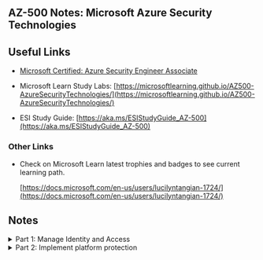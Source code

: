 ## AZ-500 Notes: Microsoft Azure Security Technologies

## Useful Links

- [Microsoft Certified: Azure Security Engineer Associate](https://docs.microsoft.com/en-us/learn/certifications/azure-security-engineer/)

- Microsoft Learn Study Labs: [https://microsoftlearning.github.io/AZ500-AzureSecurityTechnologies/](https://microsoftlearning.github.io/AZ500-AzureSecurityTechnologies/)

- ESI Study Guide: [https://aka.ms/ESIStudyGuide_AZ-500](https://aka.ms/ESIStudyGuide_AZ-500)

### Other Links
- Check on Microsoft Learn latest trophies and badges to see current learning path.

  [https://docs.microsoft.com/en-us/users/lucilyntangian-1724/](https://docs.microsoft.com/en-us/users/lucilyntangian-1724/)

## Notes

<details><summary>Part 1: Manage Identity and Access</summary>
<p> 

### Part 1: [Manage Identity and Access](https://docs.microsoft.com/en-us/learn/paths/manage-identity-access/)

I'm already in the middle of part 2 when creating this page. So, here's the pdf file: [AZ500new-notes1.pdf](AZ500new-notes1.pdf) for the notes with some phrases highlighted, screenshots, and knowledge checks.

</p>
</details>

<details><summary>Part 2: Implement platform protection</summary>
<p> 

### Part 2: [Implement platform protection](https://docs.microsoft.com/en-us/learn/paths/implement-platform-protection/)

This topic discusses perimeter, network, host, and container security. I just grabbed a jpeg to review on the OSI model. Here's a jpeg file I got from [https://www.networkcorner.co.uk/wp-content/uploads/2020/02/OSI_Model.jpeg](https://doragonoblesse.github.io/AZ-500-Notes/OSI_Model.jpeg)

#### [Implement perimeter security](https://docs.microsoft.com/en-us/learn/modules/perimeter-security/) & [Configure network security](https://docs.microsoft.com/en-us/learn/modules/network-security/)
	
First 2 modules: [AZ500new-notes2.pdf](AZ500new-notes2.pdf)

#### On doing the lab...

  [Lab 07: Network Security Groups and Application Security Groups
  Student lab manual](https://microsoftlearning.github.io/AZ500-AzureSecurityTechnologies/Instructions/Labs/LAB_07_NSGs.html#exercise-2-deploy-virtual-machines-and-test-network-filters)

  Just follow the steps as instructed, they're pretty easily to follow. 

  Take note that there's no need to remote login to the myVMWeb virtual machine to enable IIS.
  Step 5. On the myVMWeb blade, in the Operations section, click Run command and then click RunPowerShellScript. 6. On the Run Command Script pane, run the following to install the Web server role on myVmWeb:

  ```markdown
  Install-WindowsFeature -name Web-Server -IncludeManagementTools
  ```
  It takes a while for it to finish.

  Once finished, proceed to the next steps.

#### Clean up resources

  Run this powershell command in the cloud shell to clean up resources.

  ```markdown
  Remove-AzResourceGroup -Name "`resource-group-name`" -Force -AsJob
  ```
#### [Configure and manage host security](https://docs.microsoft.com/en-us/learn/modules/host-security/)

  **Enable endpoint protection** -
  1. install antimalware; 
  2. integrate your antimalware solution with Azure Security Center to monitor the status of the antimalware protection.

  **Define a privileged access device strategy includes** -
  
  Hardware root-of-trust
  
   - Trusted Platform Module TPM 2.0
  
   - BitLocker Drive Encryption
    
   - UEFI Secure Boot
    
   - Drivers and Firmware Distributed through Windows Update
    
   - Virtualization and HVCI Enabled
    
   - Drivers and Apps HVCI-Ready
    
   - Windows Hello
    
   - DMA I/O Protection
    
   - System Guard
    
   - Modern Standby
   
  **Levels of device security** - [see image](https://doragonoblesse.github.io/AZ-500-Notes/levels%20of%20device%20security.jpg)
  
  <img src="https://doragonoblesse.github.io/AZ-500-Notes/levels%20of%20device%20security.jpg" width="50%" height="50%">
   
  **Device security controls** - [see image](https://doragonoblesse.github.io/AZ-500-Notes/Device security controls.jpg)
  
  <img src="https://doragonoblesse.github.io/AZ-500-Notes/Device security controls.jpg" width="50%" height="50%">
   
  **Privileged Access Workstations** -
   
  (PAW) is a hardened and locked down workstation designed to provide high security assurances for sensitive accounts and tasks. PAWs are recommended for administration of identity systems, cloud services, and private cloud fabric as well as sensitive business functions.
   
  Administrative Privileges - PAWs provide increased security for high impact IT administrative roles and tasks. This architecture can be applied to administration of many types of systems including Active Directory Domains and Forests, Microsoft Azure Active Directory tenants, Microsoft 365 tenants, Process Control Networks (PCN), Supervisory Control and Data Acquisition (SCADA) systems, Automated Teller Machines (ATMs), and Point of Sale (PoS) devices.

  High Sensitivity Information workers - The approach used in a PAW can also provide protection for highly sensitive information worker tasks and personnel such as those involving pre-announcement Merger and Acquisition activity, pre-release financial reports, organizational social media presence, executive communications, unpatented trade secrets, sensitive research, or other proprietary or sensitive data. This guidance does not discuss the configuration of these information worker scenarios in depth or include this scenario in the technical instructions.
   
  **Jump Box** -

  Administrative "Jump Box" architectures set up a small number administrative console servers and restrict personnel to using them for administrative tasks. This is typically based on remote desktop services, a 3rd-party presentation virtualization solution, or a Virtual Desktop Infrastructure (VDI) technology.

  This approach is frequently proposed to mitigate risk to administration and does provide some security assurances, but the jump box approach by itself is vulnerable to certain attacks because it violates the clean source principle. The clean source principle requires all security dependencies to be as trustworthy as the object being secured.
  
#### Creating Virtual Machine Templates
  
  **Resource Manager** -
  
  Here are some additional terms to know when using Resource Manager:

  - Resource provider. A service that supplies Azure resources. For example, a common resource provider is Microsoft.Compute, which supplies the VM resource. Microsoft.Storage is another common resource provider.

  - Resource Manager template. A JSON file that defines one or more resources to deploy to a resource group or subscription. You can use the template to consistently and repeatedly deploy the resources.

  - Declarative syntax. Syntax that lets you state, "Here’s what I intend to create" without having to write the sequence of programming commands to create it. The Resource Manager template is an example of declarative syntax. In the file, you define the properties for the infrastructure to deploy to Azure.

  !Important: When you deploy a template, Resource Manager converts the template into REST API operations.

#### Enable and secure remote access management

**Connect to a Windows VM** - by using Remote Desktop Protocol (RDP); If you are using PowerShell and have the Azure PowerShell module installed you may also connect using the `Get-AzRemoteDesktopFile` cmdlet.

**Connect to a Linux-based VM** - To connect the Linux-based VM, you need a secure shell protocol (SSH) client. The most used free tool is PuTTY SHH terminal. The following shows the PuTTY configuration dialog.
  
</p>
</details>
  



